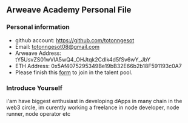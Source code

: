 ## Arweave Academy Personal File

### Personal information

- github account: https://github.com/totonngesot
- Email: totonngesot08@gmail.com
- Arweave Address: tY5UsvZS01wVlA5wQ4_OHJtqk2Cdlk4d5fSv6wY_JbY
- ETH Address: 0x5Af4075295349Be19bB32E66b2b18F591193c0A7
- Please finish this [form](https://docs.google.com/forms/d/e/1FAIpQLSfWA5fIIcBgmRppm3jNz5vmf9Mai_QMVil-2pO4r7YKn_Zhtw/viewform?usp=sf_link) to join in the talent pool.

### Introduce Yourself
 i'am have biggest enthusiast in developing dApps in many chain in the web3 circle, im curently working a freelance in node developer, node runner, node operator etc
